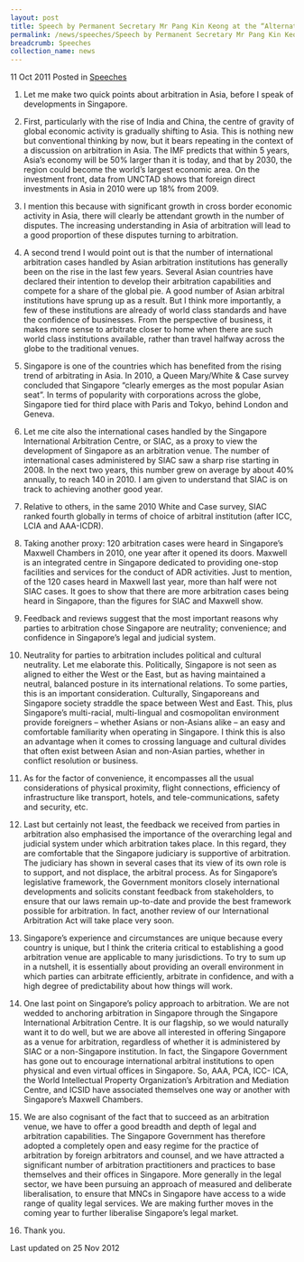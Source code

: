 ```yaml
---
layout: post
title: Speech by Permanent Secretary Mr Pang Kin Keong at the “Alternatives to Litigation in a Civil Society" conference in Dublin, Ireland
permalink: /news/speeches/Speech by Permanent Secretary Mr Pang Kin Keong at the “Alternatives to Litigation in a Civil Society" conference in Dublin, Ireland
breadcrumb: Speeches
collection_name: news
---
```


11 Oct 2011 Posted in [Speeches](/news/speeches)

1. Let me make two quick points about arbitration in Asia, before I speak of developments in Singapore. 
 
2. First, particularly with the rise of India and China, the centre of gravity of global economic activity is gradually shifting to Asia. This is nothing new but conventional thinking by now, but it bears repeating in the context of a discussion on arbitration in Asia. The IMF predicts that within 5 years, Asia’s economy will be 50% larger than it is today, and that by 2030, the region could become the world’s largest economic area. On the investment front, data from UNCTAD shows that foreign direct investments in Asia in 2010 were up 18% from 2009. 
 
3. I mention this because with significant growth in cross border economic activity in Asia, there will clearly be attendant growth in the number of disputes. The increasing understanding in Asia of arbitration will lead to a good proportion of these disputes turning to arbitration. 
 
4. A second trend I would point out is that the number of international arbitration cases handled by Asian arbitration institutions has generally been on the rise in the last few years. Several Asian countries have declared their intention to develop their arbitration capabilities and compete for a share of the global pie. A good number of Asian arbitral institutions have sprung up as a result. But I think more importantly, a few of these institutions are already of world class standards and have the confidence of businesses. From the perspective of business, it makes more sense to arbitrate closer to home when there are such world class institutions available, rather than travel halfway across the globe to the traditional venues. 
 
5. Singapore is one of the countries which has benefited from the rising trend of arbitrating in Asia. In 2010, a Queen Mary/White & Case survey concluded that Singapore “clearly emerges as the most popular Asian seat”. In terms of popularity with corporations across the globe, Singapore tied for third place with Paris and Tokyo, behind London and Geneva. 
 
6. Let me cite also the international cases handled by the Singapore International Arbitration Centre, or SIAC, as a proxy to view the development of Singapore as an arbitration venue. The number of international cases administered by SIAC saw a sharp rise starting in 2008. In the next two years, this number grew on average by about 40% annually, to reach 140 in 2010. I am given to understand that SIAC is on track to achieving another good year. 
 
7. Relative to others, in the same 2010 White and Case survey, SIAC ranked fourth globally in terms of choice of arbitral institution (after ICC, LCIA and AAA-ICDR). 
 
8. Taking another proxy: 120 arbitration cases were heard in Singapore’s Maxwell Chambers in 2010, one year after it opened its doors. Maxwell is an integrated centre in Singapore dedicated to providing one-stop facilities and services for the conduct of ADR activities. Just to mention, of the 120 cases heard in Maxwell last year, more than half were not SIAC cases. It goes to show that there are more arbitration cases being heard in Singapore, than the figures for SIAC and Maxwell show. 
 
9. Feedback and reviews suggest that the most important reasons why parties to arbitration chose Singapore are neutrality; convenience; and confidence in Singapore’s legal and judicial system. 
 
10. Neutrality for parties to arbitration includes political and cultural neutrality. Let me elaborate this. Politically, Singapore is not seen as aligned to either the West or the East, but as having maintained a neutral, balanced posture in its international relations. To some parties, this is an important consideration. Culturally, Singaporeans and Singapore society straddle the space between West and East. This, plus Singapore’s multi-racial, multi-lingual and cosmopolitan environment provide foreigners – whether Asians or non-Asians alike – an easy and comfortable familiarity when operating in Singapore. I think this is also an advantage when it comes to crossing language and cultural divides that often exist between Asian and non-Asian parties, whether in conflict resolution or business. 
 
11. As for the factor of convenience, it encompasses all the usual considerations of physical proximity, flight connections, efficiency of infrastructure like transport, hotels, and tele-communications, safety and security, etc. 
 
12. Last but certainly not least, the feedback we received from parties in arbitration also emphasised the importance of the overarching legal and judicial system under which arbitration takes place. In this regard, they are comfortable that the Singapore judiciary is supportive of arbitration. The judiciary has shown in several cases that its view of its own role is to support, and not displace, the arbitral process. As for Singapore’s legislative framework, the Government monitors closely international developments and solicits constant feedback from stakeholders, to ensure that our laws remain up-to-date and provide the best framework possible for arbitration. In fact, another review of our International Arbitration Act will take place very soon. 
 
13. Singapore’s experience and circumstances are unique because every country is unique, but I think the criteria critical to establishing a good arbitration venue are applicable to many jurisdictions. To try to sum up in a nutshell, it is essentially about providing an overall environment in which parties can arbitrate efficiently, arbitrate in confidence, and with a high degree of predictability about how things will work. 
 
14. One last point on Singapore’s policy approach to arbitration. We are not wedded to anchoring arbitration in Singapore through the Singapore International Arbitration Centre. It is our flagship, so we would naturally want it to do well, but we are above all interested in offering Singapore as a venue for arbitration, regardless of whether it is administered by SIAC or a non-Singapore institution. In fact, the Singapore Government has gone out to encourage international arbitral institutions to open physical and even virtual offices in Singapore. So, AAA, PCA, ICC- ICA, the World Intellectual Property Organization’s Arbitration and Mediation Centre, and ICSID have associated themselves one way or another with Singapore’s Maxwell Chambers. 
 
15. We are also cognisant of the fact that to succeed as an arbitration venue, we have to offer a good breadth and depth of legal and arbitration capabilities. The Singapore Government has therefore adopted a completely open and easy regime for the practice of arbitration by foreign arbitrators and counsel, and we have attracted a significant number of arbitration practitioners and practices to base themselves and their offices in Singapore. More generally in the legal sector, we have been pursuing an approach of measured and deliberate liberalisation, to ensure that MNCs in Singapore have access to a wide range of quality legal services. We are making further moves in the coming year to further liberalise Singapore’s legal market. 
 
16. Thank you. 

<p class="right-side-updated">Last updated on 25 Nov 2012</p> 
